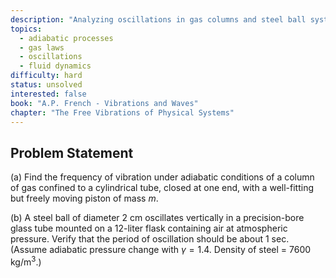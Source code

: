 ```yaml
---
description: "Analyzing oscillations in gas columns and steel ball systems"
topics:
  - adiabatic processes
  - gas laws
  - oscillations
  - fluid dynamics
difficulty: hard
status: unsolved
interested: false
book: "A.P. French - Vibrations and Waves"
chapter: "The Free Vibrations of Physical Systems"
---
```


## Problem Statement
(a) Find the frequency of vibration under adiabatic conditions of a column of gas confined to a cylindrical tube, closed at one end, with a well-fitting but freely moving piston of mass $m$.

(b) A steel ball of diameter 2 cm oscillates vertically in a precision-bore glass tube mounted on a 12-liter flask containing air at atmospheric pressure. Verify that the period of oscillation should be about 1 sec. (Assume adiabatic pressure change with $\gamma = 1.4$. Density of steel = 7600 kg/m$^3$.)
